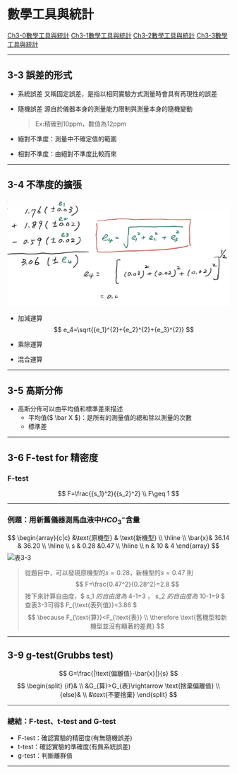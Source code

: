 # 數學工具與統計

[Ch3-0數學工具與統計](file/Ch3-0數學工具與統計.pdf)
[Ch3-1數學工具與統計](file/Ch3-1數學工具與統計.pdf)
[Ch3-2數學工具與統計](file/Ch3-2數學工具與統計.pdf)
[Ch3-3數學工具與統計](file/Ch3-3數學工具與統計.pdf)

---

## 3-3 誤差的形式

* 系統誤差
  又稱固定誤差，是指以相同實驗方式測量時會具有再現性的誤差
* 隨機誤差
  源自於儀器本身的測量能力限制與測量本身的隨機變動
  >Ex:精確到10ppm，數值為12ppm

* 絕對不準度：測量中不確定值的範圍
* 相對不準度：由絕對不準度比較而來
<!--公式-->

---

## 3-4 不準度的擴張

![加減範例](file/螢幕快照%202022-10-06%2014-00-32.png)

* 加減運算
  $$ e_4=\sqrt{{e_1}^{2}+{e_2}^{2}+{e_3}^{2}} $$
* 乘除運算

* 混合運算
  
---

## 3-5 高斯分佈
<!-- 補課本的高斯分佈圖 -->
<!-- 多了解一下半高寬 -->
* 高斯分佈可以由平均值和標準差來描述
  * 平均值($ \bar X $)：是所有的測量值的總和除以測量的次數
  * 標準差

---

## 3-6 F-test for 精密度

### F-test

$$
F=\frac{{s_1}^2}{{s_2}^2} \\
F\geq 1
$$

---

### 例題：用新舊儀器測馬血液中${HCO_3}^{-}$含量

$$
\begin{array}{c|c}
   &\text{原機型} & \text{新機型} \\
  \hline \\
  \bar{x}& 36.14 & 36.20 \\
  \hline \\
  s & 0.28 &0.47 \\
  \hline \\
  n & 10 & 4
\end{array}
$$
![表3-3](./file/IMG_20221027_141012.jpg)
> 從題目中，可以發現原機型的$s=0.28$，新機型的$s=0.47$
> 則
> $$ F=\frac{0.47^2}{0.28^2}=2.8 $$
> 接下來計算自由度，$ s_1 $的自由度為$ 4-1=3 $，$ s_2 $的自由度為$ 10-1=9 $
> 查表3-3可得$ F_{\text{表列值}}=3.86 $
> $$
> \because F_{\text{算}}<F_{\text{表}} \\
> \therefore \text{舊機型和新機型並沒有顯著的差異}
> $$

---

## 3-9 g-test(Grubbs test)

$$ G=\frac{|\text{偏離值}-\bar{x}|}{s} $$
$$
\begin{split}
  {if}& \\
  &G_{算}>G_{表}\rightarrow \text{捨棄偏離值} \\
  {else}& \\
  &\text{不要捨棄}
\end{split}
$$

---

### 總結：F-test、t-test and G-test

* F-test：確認實驗的精密度(有無隨機誤差)
* t-test：確認實驗的準確度(有無系統誤差)
* g-test：判斷離群值

---


